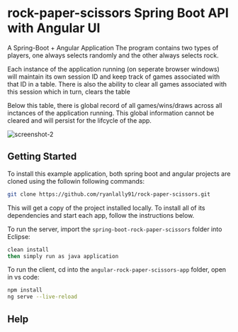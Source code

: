 # rock-paper-scissors Spring Boot API with Angular UI

 
A Spring-Boot + Angular Application
The program contains two types of players, one always selects randomly and the other always selects rock.

Each instance of the application running (on seperate browser windows) will maintain its own session ID and keep track of games associated with that ID in a table. There is also the ability to clear all games associated with this session which in turn, clears the table

Below this table, there is global record of all games/wins/draws across all inctances of the application running. This global information cannot be cleared and will persist for the lifcycle of the app.


![screenshot-2](https://user-images.githubusercontent.com/32078235/194777817-69b83092-2161-4570-8f54-49fd25f1f850.jpg)


## Getting Started

To install this example application, both spring boot and angular projects are cloned using the followin following commands:

```bash
git clone https://github.com/ryanlally91/rock-paper-scissors.git
```

This will get a copy of the project installed locally. To install all of its dependencies and start each app, follow the instructions below.

To run the server, import the `spring-boot-rock-paper-scissors` folder into Eclipse:
 
```bash
clean install
then simply run as java application
```

To run the client, cd into the `angular-rock-paper-scissors-app` folder, open in vs code:
 
```bash
npm install
ng serve --live-reload   
```

## Help

